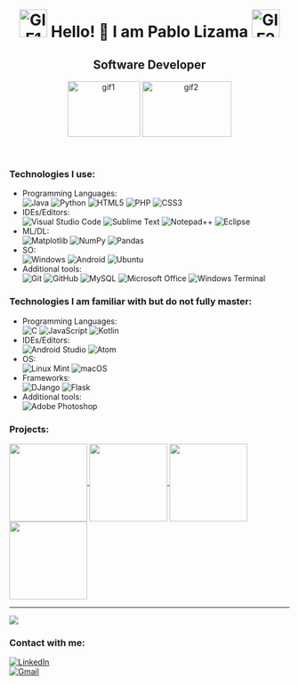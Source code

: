 <h1 align="center"> <img src="https://media4.giphy.com/media/v1.Y2lkPTc5MGI3NjExZnEwMnkyZDd4aHN1emh4cmdjOWVjcWgzanR5ejJ5MW10Z2ozczRpeCZlcD12MV9pbnRlcm5hbF9naWZfYnlfaWQmY3Q9Zw/du3J3cXyzhj75IOgvA/giphy.webp" alt="GIF1" width="50" height="50"> Hello! 👋 I am Pablo Lizama  <img src="https://media4.giphy.com/media/v1.Y2lkPTc5MGI3NjExZnEwMnkyZDd4aHN1emh4cmdjOWVjcWgzanR5ejJ5MW10Z2ozczRpeCZlcD12MV9pbnRlcm5hbF9naWZfYnlfaWQmY3Q9Zw/du3J3cXyzhj75IOgvA/giphy.webp" alt="GIF2" width="50" height="50">
</h1>
<h2 align="center">
<strong> Software Developer </strong><br>
</h2>
<p align="center">
<img src="https://media3.giphy.com/media/v1.Y2lkPTc5MGI3NjExZjBvc2J5cWRjaHB3YzZkMXMwd3lpNmZ2b3k0OXh2eWZhcGtoMmh6eiZlcD12MV9pbnRlcm5hbF9naWZfYnlfaWQmY3Q9Zw/1C8bHHJturSx2/giphy.webp" alt="gif1" width="130" height="100"> <img src="https://media1.giphy.com/media/v1.Y2lkPTc5MGI3NjExbmxvZGZ0Z25sZ2RxZWlsdW5uY244NXRsZzcwMjhxYndna3JlOTBhNSZlcD12MV9pbnRlcm5hbF9naWZfYnlfaWQmY3Q9Zw/26tn33aiTi1jkl6H6/giphy.webp" alt="gif2" width="160" height="100">
</p>


<br>


### Technologies I use:
- Programming Languages: <br>
	![Java](https://img.shields.io/badge/java-%23ED8B00.svg?style=for-the-badge&logo=openjdk&logoColor=white)
	![Python](https://img.shields.io/badge/python-3670A0?style=for-the-badge&logo=python&logoColor=ffdd54)
	![HTML5](https://img.shields.io/badge/html5-%23E34F26.svg?style=for-the-badge&logo=html5&logoColor=white)
	![PHP](https://img.shields.io/badge/php-%23777BB4.svg?style=for-the-badge&logo=php&logoColor=white)
	![CSS3](https://img.shields.io/badge/css3-%231572B6.svg?style=for-the-badge&logo=css3&logoColor=white)
- IDEs/Editors: <br>
	![Visual Studio Code](https://img.shields.io/badge/Visual%20Studio%20Code-0078d7.svg?style=for-the-badge&logo=visual-studio-code&logoColor=white)
	![Sublime Text](https://img.shields.io/badge/sublime_text-%23575757.svg?style=for-the-badge&logo=sublime-text&logoColor=important)
	![Notepad++](https://img.shields.io/badge/Notepad++-90E59A.svg?style=for-the-badge&logo=notepad%2b%2b&logoColor=black)
	![Eclipse](https://img.shields.io/badge/Eclipse-FE7A16.svg?style=for-the-badge&logo=Eclipse&logoColor=white)
- ML/DL: <br>
	![Matplotlib](https://img.shields.io/badge/Matplotlib-%23ffffff.svg?style=for-the-badge&logo=Matplotlib&logoColor=black)
	![NumPy](https://img.shields.io/badge/numpy-%23013243.svg?style=for-the-badge&logo=numpy&logoColor=white)
	![Pandas](https://img.shields.io/badge/pandas-%23150458.svg?style=for-the-badge&logo=pandas&logoColor=white)
- SO: <br>
	![Windows](https://img.shields.io/badge/Windows-0078D6?style=for-the-badge&logo=windows&logoColor=white)
	![Android](https://img.shields.io/badge/Android-3DDC84?style=for-the-badge&logo=android&logoColor=white)
	![Ubuntu](https://img.shields.io/badge/Ubuntu-E95420?style=for-the-badge&logo=ubuntu&logoColor=white)
- Additional tools:<br>
	![Git](https://img.shields.io/badge/git-%23F05033.svg?style=for-the-badge&logo=git&logoColor=white)
	![GitHub](https://img.shields.io/badge/github-%23121011.svg?style=for-the-badge&logo=github&logoColor=white)
	![MySQL](https://img.shields.io/badge/mysql-4479A1.svg?style=for-the-badge&logo=mysql&logoColor=white)
	![Microsoft Office](https://img.shields.io/badge/Microsoft_Office-D83B01?style=for-the-badge&logo=microsoft-office&logoColor=white)
	![Windows Terminal](https://img.shields.io/badge/Windows%20Terminal-%234D4D4D.svg?style=for-the-badge&logo=windows-terminal&logoColor=white)

### Technologies I am familiar with but do not fully master:
- Programming Languages: <br>
	![C](https://img.shields.io/badge/c-%2300599C.svg?style=for-the-badge&logo=c&logoColor=white)
	![JavaScript](https://img.shields.io/badge/javascript-%23323330.svg?style=for-the-badge&logo=javascript&logoColor=%23F7DF1E)
	![Kotlin](https://img.shields.io/badge/kotlin-%237F52FF.svg?style=for-the-badge&logo=kotlin&logoColor=white)
- IDEs/Editors:<br>
  	![Android Studio](https://img.shields.io/badge/android%20studio-346ac1?style=for-the-badge&logo=android%20studio&logoColor=white)
  	![Atom](https://img.shields.io/badge/Atom-%2366595C.svg?style=for-the-badge&logo=atom&logoColor=white)
- OS: <br>
	![Linux Mint](https://img.shields.io/badge/Linux%20Mint-87CF3E?style=for-the-badge&logo=Linux%20Mint&logoColor=white)
	![macOS](https://img.shields.io/badge/mac%20os-000000?style=for-the-badge&logo=macos&logoColor=F0F0F0)
- Frameworks: <br>
	![DJango](https://img.shields.io/badge/Django-092E20?style=for-the-badge&logo=django&logoColor=green)
	![Flask](https://img.shields.io/badge/Flask-000000?style=for-the-badge&logo=flask&logoColor=white)
- Additional tools: <br>
  	![Adobe Photoshop](https://img.shields.io/badge/adobe%20photoshop-%2331A8FF.svg?style=for-the-badge&logo=adobe%20photoshop&logoColor=white)

### Projects:

<a href="https://github.com/Palior/Draw-polyhedra-from-an-input-file-that-contains-a-matrix">
  <img align="center" src="https://github-readme-stats.vercel.app/api/pin/?username=Palior&repo=Draw-polyhedra-from-an-input-file-that-contains-a-matrix&theme=tokyonight" height=140>
</a>

<a href="https://github.com/Palior/Car-Parking-Registration-System">
 <img align="center" src="https://github-readme-stats.vercel.app/api/pin/?username=Palior&repo=Car-Parking-Registration-System&theme=tokyonight" height=140>
</a>

<a href="https://github.com/Palior/GUI-for-bus-ticket-registration-">
  <img align="center" src="https://github-readme-stats.vercel.app/api/pin/?username=Palior&repo=GUI-for-bus-ticket-registration-&theme=tokyonight" height=140>
</a>

<a href="https://github.com/Palior/Minesweeper-in-C">
 <img align="center" src="https://github-readme-stats.vercel.app/api/pin/?username=Palior&repo=Minesweeper-in-C&theme=tokyonight" height=140>
</a>



---
<img align="center" src="https://github-readme-stats.vercel.app/api/top-langs/?username=Palior&theme=tokyonight" />

### Contact with me:
[![LinkedIn](https://img.shields.io/badge/linkedin-%230077B5.svg?style=for-the-badge&logo=linkedin&logoColor=white)](https://www.linkedin.com/in/pablo-lizama-orostica/)<br>
[![Gmail](https://img.shields.io/badge/Gmail-D14836?style=for-the-badge&logo=gmail&logoColor=white)](mailto:plizama.orostica@gmail.com)
